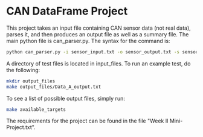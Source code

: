 # CAN DataFrame Project

This project takes an input file containing CAN sensor data (not real data), parses it,
and then produces an output file as well as a summary file. The main python file is
can_parser.py. The syntax for the command is:

```sh
python can_parser.py -i sensor_input.txt -o sensor_output.txt -s sensor.log
```

A directory of test files is located in input_files. To run an example test, do the
following:

```sh
mkdir output_files
make output_files/Data_A_output.txt
```

To see a list of possible output files, simply run:

```sh
make available_targets
```

The requirements for the project can be found in the file "Week II Mini-Project.txt".

